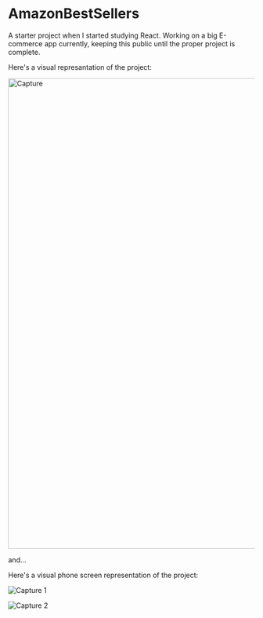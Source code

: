 # AmazonBestSellers
A starter project when I started studying React.
Working on a big E-commerce app currently, keeping this public until the proper project is complete.

Here's a visual represantation of the project:

<img width="960" alt="Capture" src="https://github.com/Perash14/AmazonBestSellers/assets/62203954/8046672a-227a-44d4-a2c5-14a99b613078">


and...


Here's a visual phone screen representation of the project:

![Capture 1](https://github.com/Perash14/AmazonBestSellers/assets/62203954/3948b5e6-43b6-4087-9162-272468ec859c)

![Capture 2](https://github.com/Perash14/AmazonBestSellers/assets/62203954/7d90cd3f-366f-42b6-b622-a150789910e9)
